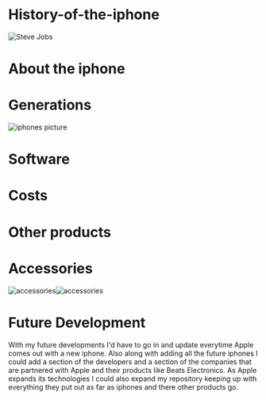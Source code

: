 # History-of-the-iphone
![Steve Jobs](https://i.dailymail.co.uk/i/pix/2011/10/06/article-2045852-0E3FF67400000578-745_634x381.jpg)
# About the iphone

# Generations
![iphones picture](https://cdn.iphoneincanada.ca/wp-content/uploads/2019/10/iphone-comparison.png)

# Software

# Costs

# Other products

# Accessories
![accessories](https://cdn.wccftech.com/wp-content/uploads/2016/10/iPhone-accessories.png)![accessories](https://cdn.dribbble.com/users/129227/screenshots/5784159/app_accessories_2x.jpg)
# Future Development
With my future developments I'd have to go in and update everytime Apple comes out with a new iphone. Also along with adding all the future iphones I could add a section of the developers and a section of the companies that are partnered with Apple and their products like Beats Electronics. As Apple expands its technologies I could also expand my repository keeping up with everything they put out as far as iphones and there other products go. 
